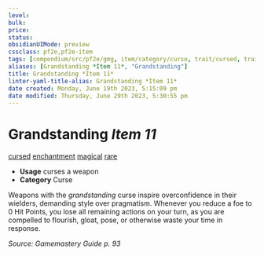 ```yaml
---
level:
bulk:
price:
status:
obsidianUIMode: preview
cssclass: pf2e,pf2e-item
tags: [compendium/src/pf2e/gmg, item/category/curse, trait/cursed, trait/enchantment, trait/magical, trait/rare]
aliases: [Grandstanding *Item 11*, "Grandstanding"]
title: Grandstanding *Item 11*
linter-yaml-title-alias: Grandstanding *Item 11*
date created: Monday, June 19th 2023, 5:15:09 pm
date modified: Thursday, June 29th 2023, 5:30:55 pm
---
```


# Grandstanding *Item 11*

[cursed](rules/traits/cursed-gmg.md) [enchantment](rules/traits/enchantment.md) [magical](rules/traits/magical.md) [rare](rules/traits/rare.md)  

- **Usage** curses a weapon
- **Category** Curse

Weapons with the *grandstanding* curse inspire overconfidence in their wielders, demanding style over pragmatism. Whenever you reduce a foe to 0 Hit Points, you lose all remaining actions on your turn, as you are compelled to flourish, gloat, pose, or otherwise waste your time in response.

*Source: Gamemastery Guide p. 93*

